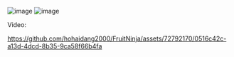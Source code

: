 ![image](https://github.com/hohaidang2000/FruitNinja/assets/72792170/bf3d8c36-1bf1-4bac-a00b-b93a74199a38)
![image](https://github.com/hohaidang2000/FruitNinja/assets/72792170/49101c00-d561-4527-a340-33390f73b7e5)

Video:


https://github.com/hohaidang2000/FruitNinja/assets/72792170/0516c42c-a13d-4dcd-8b35-9ca58f66b4fa



